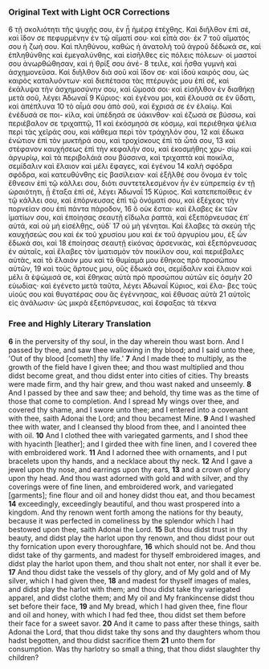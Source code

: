 ### Original Text with Light OCR Corrections

6 τῇ σκολιότητι τῆς ψυχῆς σου, ἐν ᾗ ἡμέρᾳ ἐτέχθης. Καὶ διῆλθον
  ἐπὶ σέ, καὶ ἴδον σε πεφυρμένην ἐν τῷ αἵματί σου· καὶ εἶπά σοι· ἐκ
7 τοῦ αἵματός σου ἡ ζωή σου. Καὶ πληθύνου, καθὼς ἡ ἀνατολὴ τοῦ
  ἀγροῦ δέδωκά σε, καὶ ἐπληθύνθης καὶ ἐμεγαλύνθης, καὶ εἰσῆλθες
  εἰς πόλεις πόλεων· οἱ μαστοί σου ἀνωρθώθησαν, καὶ ἡ θρίξ σου ἀνέ-
8 τειλε, καὶ ἦσθα γυμνὴ καὶ ἀσχημονεῦσα. Καὶ διῆλθον διὰ σοῦ
  καὶ ἴδον σε· καὶ ἰδοὺ καιρός σου, ὡς καιρὸς καταλυόντων· καὶ διεπέτασα τὰς πτέρυγάς μου ἐπὶ σέ, καὶ ἐκάλυψα τὴν ἀσχημοσύνην
  σου, καὶ ὤμοσά σοι· καὶ εἰσῆλθον ἐν διαθήκῃ μετὰ σοῦ, λέγει Ἀδωναΐ
9 Κύριος· καὶ ἐγένου μοι, καὶ ἔλουσά σε ἐν ὕδατι, καὶ ἀπέπλυνα
10 τὸ αἷμά σου ἀπὸ σοῦ, καὶ ἔχρισά σε ἐν ἐλαίῳ. Καὶ ἐνέδυσά σε ποι-
   κίλα, καὶ ὑπέδησά σε ὑάκινθον· καὶ ἐζωσά σε βύσσω, καὶ περιέβαλον σε τριχαπτῷ,
11 καὶ ἐκόσμησά σε κόσμῳ, καὶ περιέθηκα ψέλια περὶ τὰς χεῖράς σου, καὶ κάθεμα περὶ τὸν τράχηλόν σου,
12 καὶ ἔδωκα ἐνώτιον ἐπὶ τὸν μυκτήρά σου, καὶ τροχίσκους ἐπὶ τὰ ὦτά σου,
13 καὶ στέφανον καυχήσεως ἐπὶ τὴν κεφαλήν σου, καὶ ἐκοσμήθης χρυ-
   σίῳ καὶ ἀργυρίῳ, καὶ τὰ περιβολάιά σου βύσσινα, καὶ τριχαπτὰ
   καὶ ποικίλα, σεμίδαλιν καὶ ἔλαιον καὶ μέλι ἔφαγες, καὶ ἐγένου
14 καλὴ σφόδρα σφόδρα, καὶ κατευθύνθης εἰς βασίλειαν· καὶ ἐξῆλθέ
   σου ὄνομα ἐν τοῖς ἔθνεσιν ἐπὶ τῷ κάλλει σου, διότι συντετελεσμένον
   ἦν ἐν εὐπρεπείᾳ ἐν τῇ ὡραιότητι, ᾗ ἔταξα ἐπὶ σέ, λέγει Ἀδωναΐ
15 Κύριος. Καὶ κατεπεποίθεις ἐν τῷ κάλλει σου, καὶ ἐπόρνευσας ἐπὶ
   τῷ ὀνόματί σου, καὶ ἐξέχεας τὴν πορνείαν σου ἐπὶ πάντα πάροδον,
16 ὃ οὐκ ἔσται· καὶ ἔλαβες ἐκ τῶν ἱματίων σου, καὶ ἐποίησας σεαυτῇ
   εἴδωλα ῥαπτὰ, καὶ ἐξεπόρνευσας ἐπ᾿ αὐτά, καὶ οὐ μὴ εἰσέλθῃς, οὐδ᾿
17 οὐ μὴ γένηται. Καὶ ἔλαβες τὰ σκεύη τῆς καυχήσεώς σου καὶ ἐκ
   τοῦ χρυσίου μου καὶ ἐκ τοῦ ἀργυρίου μου, ἐξ ὧν ἔδωκά σοι, καὶ
18 ἐποίησας σεαυτῇ εἰκόνας ἀρσενικὰς, καὶ ἐξεπόρνευσας ἐν αὐταῖς, καὶ
   ἔλαβες τὸν ἱματισμὸν τὸν ποικίλον σου, καὶ περιέβαλες αὐτὰς, καὶ
   τὸ ἔλαιόν μου καὶ τὸ θυμίαμά μου ἔθηκας πρὸ προσώπου αὐτῶν,
19 καὶ τοὺς ἄρτους μου, οὓς ἔδωκά σοι, σεμίδαλιν καὶ ἔλαιον καὶ μέλι
   ἃ ἐψώμισά σε, καὶ ἔθηκας αὐτὰ πρὸ προσώπου αὐτῶν εἰς ὀσμὴν
20 εὐωδίας· καὶ ἐγένετο μετὰ ταῦτα, λέγει Ἀδωναΐ Κύριος, καὶ ἔλα-
   βες τοὺς υἱούς σου καὶ θυγατέρας σου ἃς ἐγέννησας, καὶ ἔθυσας αὐτὰ
21 αὐτοῖς εἰς ἀνάλωσιν· ὡς μικρὰ ἐξεπόρνευσας, καὶ ἔσφαξας τὰ τέκνα

### Free and Highly Literary Translation

**6** in the perversity of thy soul, in the day wherein thou wast born. And I passed by thee, and saw thee wallowing in thy blood; and I said unto thee, 'Out of thy blood [cometh] thy life.'
**7** And I made thee to multiply, as the growth of the field have I given thee; and thou wast multiplied and thou didst become great, and thou didst enter into cities of cities. Thy breasts were made firm, and thy hair grew, and thou wast naked and unseemly.
**8** And I passed by thee and saw thee; and behold, thy time was as the time of those that come to completion. And I spread My wings over thee, and covered thy shame, and I swore unto thee; and I entered into a covenant with thee, saith Adonai the Lord; and thou becamest Mine.
**9** And I washed thee with water, and I cleansed thy blood from thee, and I anointed thee with oil.
**10** And I clothed thee with variegated garments, and I shod thee with hyacinth [leather]; and I girded thee with fine linen, and I covered thee with embroidered work.
**11** And I adorned thee with ornaments, and I put bracelets upon thy hands, and a necklace about thy neck.
**12** And I gave a jewel upon thy nose, and earrings upon thy ears,
**13** and a crown of glory upon thy head. And thou wast adorned with gold and with silver, and thy coverings were of fine linen, and embroidered work, and variegated [garments]; fine flour and oil and honey didst thou eat, and thou becamest
**14** exceedingly, exceedingly beautiful, and thou wast prospered into a kingdom. And thy renown went forth among the nations for thy beauty, because it was perfected in comeliness by the splendor which I had bestowed upon thee, saith Adonai the Lord.
**15** But thou didst trust in thy beauty, and didst play the harlot upon thy renown, and thou didst pour out thy fornication upon every thoroughfare,
**16** which should not be. And thou didst take of thy garments, and madest for thyself embroidered images, and didst play the harlot upon them, and thou shalt not enter, nor shall it ever be.
**17** And thou didst take the vessels of thy glory, and of My gold and of My silver, which I had given thee,
**18** and madest for thyself images of males, and didst play the harlot with them; and thou didst take thy variegated apparel, and didst clothe them; and My oil and My frankincense didst thou set before their face,
**19** and My bread, which I had given thee, fine flour and oil and honey, with which I had fed thee, thou didst set them before their face for a sweet savor.
**20** And it came to pass after these things, saith Adonai the Lord, that thou didst take thy sons and thy daughters whom thou hadst begotten, and thou didst sacrifice them
**21** unto them for consumption. Was thy harlotry so small a thing, that thou didst slaughter thy children?